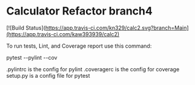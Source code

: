 # Calculator Refactor branch4

[![Build Status](https://app.travis-ci.com/kn329/calc2.svg?branch=Main](https://app.travis-ci.com/kaw393939/calc2)

To run tests, Lint, and Coverage report use this command:

pytest  --pylint --cov

.pylintrc is the config for pylint
.coveragerc is the config for coverage
setup.py is a config file for pytest

